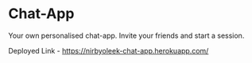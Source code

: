 # Chat-App

Your own personalised chat-app. Invite your friends and start a session.


Deployed Link - https://nirbyoleek-chat-app.herokuapp.com/
